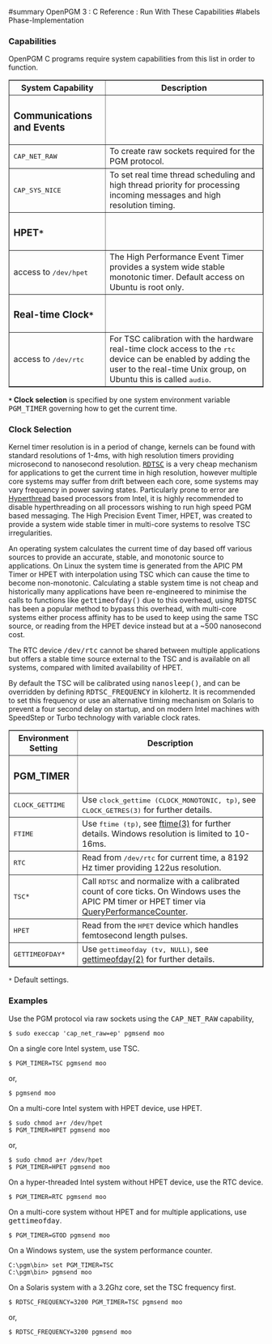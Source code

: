 ﻿#summary OpenPGM 3 : C Reference : Run With These Capabilities
#labels Phase-Implementation

### Capabilities ###
OpenPGM C programs require system capabilities from this list in order to function.

<table cellpadding='5' border='1' cellspacing='0'>
<tr>
<th>System Capability</th>
<th>Description</th>
</tr>
<tr>
<td><h3>Communications and Events</h3></td>
</tr><tr>
<td><tt>CAP_NET_RAW</tt></td>
<td>To create raw sockets required for the PGM protocol.</td>
</tr><tr>
<td><tt>CAP_SYS_NICE</tt></td>
<td>To set real time thread scheduling and high thread priority for processing incoming messages and high resolution timing.</td>
</tr><tr>
<td><h3>HPET<code>*</code></h3></td>
</tr><tr>
<td>access to <tt>/dev/hpet</tt></td>
<td>The High Performance Event Timer provides a system wide stable monotonic timer.  Default access on Ubuntu is root only.</td>
</tr><tr>
<td><h3>Real-time Clock<code>*</code></h3></td>
</tr><tr>
<td>access to <tt>/dev/rtc</tt></td>
<td>For TSC calibration with the hardware real-time clock access to the <tt>rtc</tt> device can be enabled by adding the user to the real-time Unix group, on Ubuntu this is called <tt>audio</tt>.</td>
</tr>
</table>

**`*` Clock selection** is specified by one system environment variable <tt>PGM_TIMER</tt> governing how to get the current time.


### Clock Selection ###
Kernel timer resolution is in a period of change, kernels can be found with standard resolutions of 1-4ms, with high resolution timers providing microsecond to nanosecond resolution.  <tt><a href='http://en.wikipedia.org/wiki/Rdtsc'>RDTSC</a></tt> is a very cheap mechanism for applications to get the current time in high resolution, however multiple core systems may suffer from drift between each core, some systems may vary frequency in power saving states.  Particularly prone to error are [Hyperthread](http://en.wikipedia.org/wiki/Hyperthread) based processors from Intel, it is highly recommended to disable hyperthreading on all processors wishing to run high speed PGM based messaging.  The High Precision Event Timer, HPET, was created to provide a system wide stable timer in multi-core systems to resolve TSC irregularities.

An operating system calculates the current time of day based off various sources to provide an accurate, stable, and monotonic source to applications.  On Linux the system time is generated from the APIC PM Timer or HPET with interpolation using TSC which can cause the time to become non-monotonic.  Calculating a stable system time is not cheap and historically many applications have been re-engineered to minimise the calls to functions like <tt>gettimeofday()</tt> due to this overhead, using <tt>RDTSC</tt> has been a popular method to bypass this overhead, with multi-core systems either process affinity has to be used to keep using the same TSC source, or reading from the HPET device instead but at a ~500 nanosecond cost.

The RTC device <tt>/dev/rtc</tt> cannot be shared between multiple applications but offers a stable time source external to the TSC and is available on all systems, compared with limited availability of HPET.

By default the TSC will be calibrated using <tt>nanosleep()</tt>, and can be overridden by defining <tt>RDTSC_FREQUENCY</tt> in kilohertz.  It is recommended to set this frequency or use an alternative timing mechanism on Solaris to prevent a four second delay on startup, and on modern Intel machines with SpeedStep or Turbo technology with variable clock rates.


<table cellpadding='5' border='1' cellspacing='0'>
<tr>
<th>Environment Setting</th>
<th>Description</th>
</tr>
<tr>
<td><h3>PGM_TIMER</h3></td>
</tr><tr>
<td><tt>CLOCK_GETTIME</tt></td>
<td>Use <tt>clock_gettime (CLOCK_MONOTONIC, tp)</tt>, see <tt>CLOCK_GETRES(3)</tt> for further details.</td>
</tr><tr>
<td><tt>FTIME</tt></td>
<td>Use <tt>ftime (tp)</tt>, see <a href='http://www.kernel.org/doc/man-pages/online/pages/man3/ftime.3.html'>ftime(3)</a> for further details.  Windows resolution is limited to 10-16ms.</td>
</tr><tr>
<td><tt>RTC</tt></td>
<td>Read from <tt>/dev/rtc</tt> for current time, a 8192 Hz timer providing 122us resolution.</td>
</tr><tr>
<td><tt>TSC</tt><code>*</code></td>
<td>Call <tt>RDTSC</tt> and normalize with a calibrated count of core ticks.  On Windows uses the APIC PM timer or HPET timer via <a href='http://msdn.microsoft.com/en-us/library/ms644904(VS.85).aspx'>QueryPerformanceCounter</a>.</td>
</tr><tr>
<td><tt>HPET</tt></td>
<td>Read from the <tt>HPET</tt> device which handles femtosecond length pulses.</td>
</tr><tr>
<td><tt>GETTIMEOFDAY</tt><code>*</code></td>
<td>Use <tt>gettimeofday (tv, NULL)</tt>, see <a href='http://www.kernel.org/doc/man-pages/online/pages/man2/gettimeofday.2.html'>gettimeofday(2)</a> for further details.</td>
</tr>
</table>

`*` Default settings.

### Examples ###
Use the PGM protocol via raw sockets using the <tt>CAP_NET_RAW</tt> capability,
```
$ sudo execcap 'cap_net_raw=ep' pgmsend moo
```

On a single core Intel system, use TSC.
```
$ PGM_TIMER=TSC pgmsend moo
```
or,
```
$ pgmsend moo
```

On a multi-core Intel system with HPET device, use HPET.
```
$ sudo chmod a+r /dev/hpet
$ PGM_TIMER=HPET pgmsend moo
```
or,
```
$ sudo chmod a+r /dev/hpet
$ PGM_TIMER=HPET pgmsend moo
```

On a hyper-threaded Intel system without HPET device, use the RTC device.
```
$ PGM_TIMER=RTC pgmsend moo
```

On a multi-core system without HPET and for multiple applications, use <tt>gettimeofday</tt>.
```
$ PGM_TIMER=GTOD pgmsend moo
```

On a Windows system, use the system performance counter.
```
C:\pgm\bin> set PGM_TIMER=TSC
C:\pgm\bin> pgmsend moo
```

On a Solaris system with a 3.2Ghz core, set the TSC frequency first.
```
$ RDTSC_FREQUENCY=3200 PGM_TIMER=TSC pgmsend moo
```
or,
```
$ RDTSC_FREQUENCY=3200 pgmsend moo
```